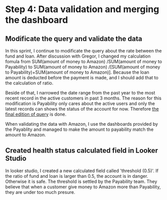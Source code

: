 # Step 4: Data validation and merging the dashboard
## Modificate the query and validate the data
In this sprint, I continue to modificate the query about the rate between the fund and loan. After discussion with Gregor, I changed my calculation fomula from SUM(amount of money to Amazon) /SUM(amount of money to Payability) to SUM(amount of money to Amazon) /[SUM(amount of money to Payability)+SUM(amount of money to Amazon)]. Because the loan amount is deducted before the payment is made, and I should add that to the calculation of ratio.

Beside of that, I narrowed the date range from the past year to the most recent record in the active customers in past 3 months. The reason for this modification is Payability only cares about the active users and only the latest records can shows the status of the account for now. Therefore [the final edition of query](https://github.com/wz2392/nyu-itp-spring23-payability/blob/main/Sprint%205/Loan_service/new_ratio.sql) is done.

When validating the data with Amazon, I use the dashboards provided by the Payablity and managed to make the amount to payability match the amount to Amazon.
## Created health status calculated field in Looker Studio
In looker studio, I created a new calculated field called 'threshold (0.5)'. If the ratio of fund and loan is larger than 0.5, the account is in danger. Otherwise it is safe. The threshold is settled by the Payability team. They believe that when a customer give money to Amazon more than Payability, they are under too much presure.
